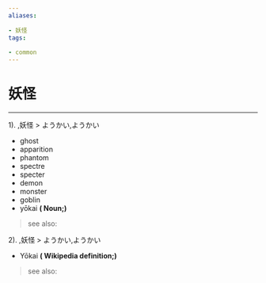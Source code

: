 ```yaml
---
aliases:
    
- 妖怪
tags:
    
- common
---
```


# 妖怪
---
1).
,妖怪 > ようかい,ようかい

- ghost
- apparition
- phantom
- spectre
- specter
- demon
- monster
- goblin
- yōkai
**( Noun;)**
> see also: 
            
2).
,妖怪 > ようかい,ようかい

- Yōkai
**( Wikipedia definition;)**
> see also: 
            